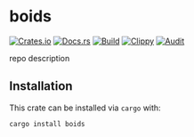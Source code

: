 # boids
[![Crates.io](https://img.shields.io/crates/v/boids)](https://crates.io/crates/boids) 
[![Docs.rs](https://docs.rs/boids/badge.svg)](https://docs.rs/boids) 
[![Build](https://github.com/Ewpratten/boids/actions/workflows/build.yml/badge.svg)](https://github.com/Ewpratten/boids/actions/workflows/build.yml)
[![Clippy](https://github.com/Ewpratten/boids/actions/workflows/clippy.yml/badge.svg)](https://github.com/Ewpratten/boids/actions/workflows/clippy.yml)
[![Audit](https://github.com/Ewpratten/boids/actions/workflows/audit.yml/badge.svg)](https://github.com/Ewpratten/boids/actions/workflows/audit.yml)


repo description

## Installation

This crate can be installed via `cargo` with:

```sh
cargo install boids
```
